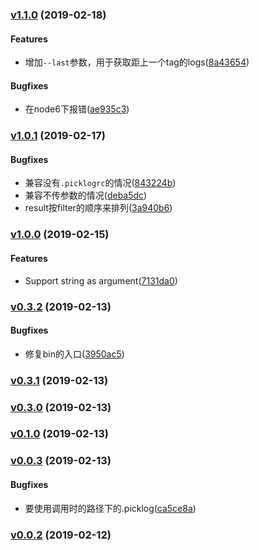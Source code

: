 ### [v1.1.0](https://github.com/BearJ/picklog/compare/v1.0.1...v1.1.0) (2019-02-18)

#### Features
* 增加`--last`参数，用于获取距上一个tag的logs([8a43654](https://github.com/BearJ/picklog/commit/8a43654))

#### Bugfixes
* 在node6下报错([ae935c3](https://github.com/BearJ/picklog/commit/ae935c3))



### [v1.0.1](https://github.com/BearJ/picklog/compare/v1.0.0...v1.0.1) (2019-02-17)

#### Bugfixes
* 兼容没有`.picklogrc`的情况([843224b](https://github.com/BearJ/picklog/commit/843224b))
* 兼容不传参数的情况([deba5dc](https://github.com/BearJ/picklog/commit/deba5dc))
* result按filter的顺序来排列([3a940b6](https://github.com/BearJ/picklog/commit/3a940b6))



### [v1.0.0](https://github.com/BearJ/picklog/compare/v0.3.2...v1.0.0) (2019-02-15)

#### Features
* Support string as argument([7131da0](https://github.com/BearJ/picklog/commit/7131da0))



### [v0.3.2](https://github.com/BearJ/picklog/compare/v0.3.1...v0.3.2) (2019-02-13)

#### Bugfixes
* 修复bin的入口([3950ac5](https://github.com/BearJ/picklog/commit/3950ac5))



### [v0.3.1](https://github.com/BearJ/picklog/compare/v0.3.0...v0.3.1) (2019-02-13)



### [v0.3.0](https://github.com/BearJ/picklog/compare/v0.1.0...v0.3.0) (2019-02-13)



### [v0.1.0](https://github.com/BearJ/picklog/compare/v0.0.3...v0.1.0) (2019-02-13)



### [v0.0.3](https://github.com/BearJ/picklog/compare/v0.0.2...v0.0.3) (2019-02-13)

#### Bugfixes
* 要使用调用时的路径下的.picklog([ca5ce8a](https://github.com/BearJ/picklog/commit/ca5ce8a))



### [v0.0.2](https://github.com/BearJ/picklog/compare/...v0.0.2) (2019-02-12)



